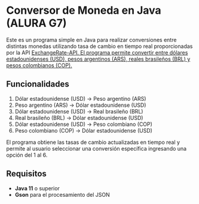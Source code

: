 <h1>Conversor de Moneda en Java (ALURA G7)</h1>
<p>Este es un programa simple en Java para realizar conversiones entre distintas monedas utilizando
tasa de cambio en tiempo real proporcionadas por la API <a href="https://www.exchangerate-api.com/">ExchangeRate-API. El programa permite 
convertir entre dólares estadounidenses (USD), pesos argentinos (ARS), reales brasileños (BRL) y pesos colombianos (COP).</a></p>

<h2>Funcionalidades</h2>
<ol>
  <li>Dólar estadounidense (USD) → Peso argentino (ARS)</li>
  <li>Peso argentino (ARS) → Dólar estadounidense (USD)</li>
  <li>Dólar estadounidense (USD) → Real brasileño (BRL)</li>
  <li>Real brasileño (BRL) → Dólar estadounidense (USD)</li>
  <li>Dólar estadounidense (USD) → Peso colombiano (COP)</li>
  <li>Peso colombiano (COP) → Dólar estadounidense (USD)</li>
</ol>
<p>El programa obtiene las tasas de cambio actualizadas en tiempo real y permite al usuario seleccionar 
una conversión específica ingresando una opción del 1 al 6.</p>

<h2>Requisitos</h2>
<ul>
  <li><b>Java 11</b> o superior</li>
  <li><b>Gson</b> para el procesamiento del JSON</li>
</ul>
